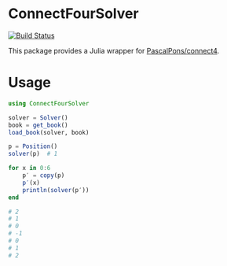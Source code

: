 # ConnectFourSolver

[![Build Status](https://travis-ci.com/findmyway/ConnectFourSolver.jl.svg?branch=master)](https://travis-ci.com/findmyway/ConnectFourSolver.jl)

This package provides a Julia wrapper for [PascalPons/connect4](https://github.com/PascalPons/connect4).

# Usage

```julia
using ConnectFourSolver

solver = Solver()
book = get_book()
load_book(solver, book)

p = Position()
solver(p)  # 1

for x in 0:6
    p′ = copy(p)
    p′(x)
    println(solver(p′))
end

# 2
# 1
# 0
# -1
# 0
# 1
# 2
```